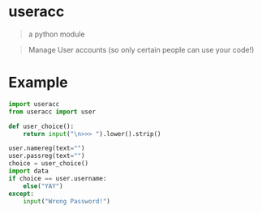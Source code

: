 # useracc
> a python module

> Manage User accounts (so only certain people can use your code!)
# Example
```python
import useracc
from useracc import user

def user_choice():
    return input("\n>>> ").lower().strip()

user.namereg(text="")
user.passreg(text="")
choice = user_choice()
import data
if choice == user.username:
    else("YAY")
except:
    input("Wrong Password!")
